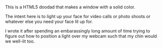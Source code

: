This is a HTML5 doodad that makes a window with a solid color.

The intent here is to light up your face for video calls or photo shoots or whatever
else you need your face lit up for.

I wrote it after spending an embarassingly long amount of time trying to figure out
how to position a light over my webcam such that my chin would we well-lit too.
